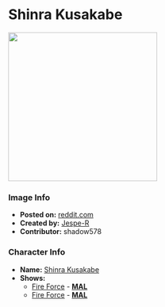 # Shinra Kusakabe

<img src="https://raw.githubusercontent.com/shadow578/Project-Padoru/master/Padoru/U_Jespe-R/fire-force-shinra-kusakabe.png" height="300">

### Image Info
* **Posted on:**     [reddit.com](https://www.reddit.com/r/Padoru/comments/hg8dbv/daily_padoru_178_shinra_kusakabe_fire_force/)
* **Created by:**    [Jespe-R](https://github.com/shadow578/Project-Padoru/blob/master/table-of-contents/creators/JespeR.md)
* **Contributor:**   shadow578

### Character Info
* **Name:**   [Shinra Kusakabe](https://myanimelist.net/character/133767)
* **Shows:**
  * [Fire Force](https://github.com/shadow578/Project-Padoru/blob/master/table-of-contents/shows/FireForce.md) - [__MAL__](https://myanimelist.net/anime/38671/Enen_no_Shouboutai)
  * [Fire Force](https://github.com/shadow578/Project-Padoru/blob/master/table-of-contents/shows/FireForce.md) - [__MAL__](https://myanimelist.net/manga/91037/Enen_no_Shouboutai)



